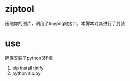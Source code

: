 # ziptool
压缩你的图片，调用了tinypng的接口，本脚本对其进行了封装

# use
确保安装了python3环境
 
1. pip install tinify
2. python zip.py

